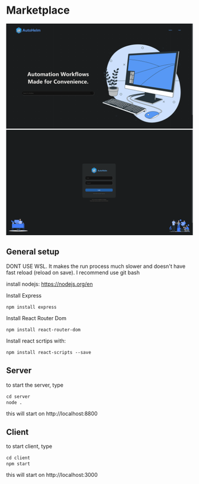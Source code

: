 # Marketplace
![Main Page](/autohelm_searchpage.png)
![Login Page](autohelm_loginpage.png)
## General setup
DONT USE WSL. It makes the run process much slower and doesn't have fast reload (reload on save). 
I recommend use git bash

install nodejs: https://nodejs.org/en

Install Express
```
npm install express
```
Install React Router Dom
```
npm install react-router-dom
```

Install react scrtips with:
```
npm install react-scripts --save
```

## Server
to start the server, type 
```
cd server
node . 
```
this will start on http://localhost:8800

## Client
to start client, type 
```
cd client
npm start
```
this will start on http://localhost:3000
